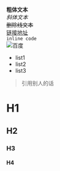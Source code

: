 **粗体文本**  
*斜体文本*  
~~删除线文本~~  
[链接地址](http://www.asiainfo.com)  
`inline code`  
![百度](https://ss0.bdstatic.com/5aV1bjqh_Q23odCf/static/superplus/img/logo_white_ee663702.png)

* list1  
* list2
* list3  
> 引用别人的话

# H1  
## H2  
### H3  
#### H4  
